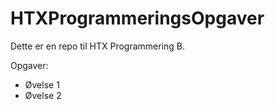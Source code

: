 # HTXProgrammeringsOpgaver

Dette er en repo til HTX Programmering B.

Opgaver:

- Øvelse 1
- Øvelse 2
